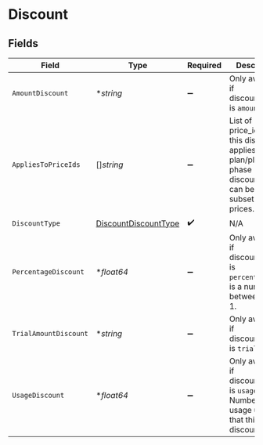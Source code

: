 # Discount


## Fields

| Field                                                                                                           | Type                                                                                                            | Required                                                                                                        | Description                                                                                                     | Example                                                                                                         |
| --------------------------------------------------------------------------------------------------------------- | --------------------------------------------------------------------------------------------------------------- | --------------------------------------------------------------------------------------------------------------- | --------------------------------------------------------------------------------------------------------------- | --------------------------------------------------------------------------------------------------------------- |
| `AmountDiscount`                                                                                                | **string*                                                                                                       | :heavy_minus_sign:                                                                                              | Only available if discount_type is `amount`.                                                                    |                                                                                                                 |
| `AppliesToPriceIds`                                                                                             | []*string*                                                                                                      | :heavy_minus_sign:                                                                                              | List of price_ids that this discount applies to. For plan/plan phase discounts, this can be a subset of prices. |                                                                                                                 |
| `DiscountType`                                                                                                  | [DiscountDiscountType](../../models/shared/discountdiscounttype.md)                                             | :heavy_check_mark:                                                                                              | N/A                                                                                                             | percentage                                                                                                      |
| `PercentageDiscount`                                                                                            | **float64*                                                                                                      | :heavy_minus_sign:                                                                                              | Only available if discount_type is `percentage`.This is a number between 0 and 1.                               | 0.15                                                                                                            |
| `TrialAmountDiscount`                                                                                           | **string*                                                                                                       | :heavy_minus_sign:                                                                                              | Only available if discount_type is `trial`                                                                      |                                                                                                                 |
| `UsageDiscount`                                                                                                 | **float64*                                                                                                      | :heavy_minus_sign:                                                                                              | Only available if discount_type is `usage`. Number of usage units that this discount is for                     |                                                                                                                 |